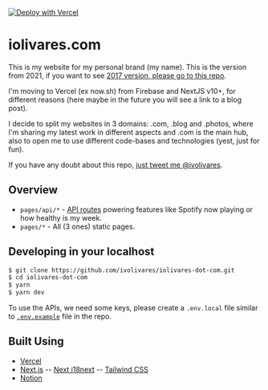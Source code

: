 [![Deploy with Vercel](https://vercel.com/button)](https://vercel.com/new/git/external?repository-url=https%3A%2F%2Fgithub.com%2Fivolivares%2Fiolivares-dot-com)

# iolivares.com

This is my website for my personal brand (my name). This is the version from 2021, if you want to see [2017 version, please go to this repo](https://github.com/ivolivares/iolivares-dot-com-2017).

I'm moving to Vercel (ex now.sh) from Firebase and NextJS v10+, for different reasons (here maybe in the future you will see a link to a blog post).

I decide to split my websites in 3 domains: .com, .blog and .photos, where I'm sharing my latest work in different aspects and .com is the main hub, also to open me to use different code-bases and technologies (yest, just for fun).

If you have any doubt about this repo, [just tweet me @ivolivares](https://twitter.com/ivolivares).

## Overview

- `pages/api/*` - [API routes](https://nextjs.org/docs/api-routes/introduction) powering features like Spotify now playing or how healthy is my week.
- `pages/*` - All (3 ones) static pages.

## Developing in your localhost

```bash
$ git clone https://github.com/ivolivares/iolivares-dot-com.git
$ cd iolivares-dot-com
$ yarn
$ yarn dev
```

To use the APIs, we need some keys, please create a `.env.local` file similar to [`.env.example`](https://github.com/ivolivares/iolivares-dot-com/blob/master/.env.example) file in the repo.

## Built Using

- [Vercel](https://vercel.com)
- [Next.js](https://nextjs.org)
-- [Next i18next](https://github.com/isaachinman/next-i18next)
-- [Tailwind CSS](https://tailwindcss.com)
- [Notion](https://www.notion.so)
